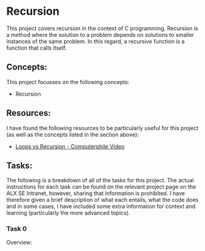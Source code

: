 # Recursion

This project covers recursion in the context of C programming. Recursion is a method where the solution to a problem depends on solutions to smaller instances of the same problem. In this regard, a recursive function is a function that calls itself.

## Concepts:

This project focusses on the following concepts:

 - Recursion

## Resources:

I have found the following resources to be particularly useful for this project (as well as the concepts listed in the section above):

- [Loops vs Recursion - Computerphile Video](https://www.youtube.com/watch?v=HXNhEYqFo0o&list=TLPQMDgwMzIwMjOvuYgZlP9GWg&index=2)

## Tasks:

The following is a breakdown of all of the tasks for this project. The actual instructions for each task can be found on the relevant project page on the ALX SE Intranet, however, sharing that information is prohibited. I have therefore given a brief description of what each entails, what the code does and in some cases, I have included some extra information for context and learning (particularly the more advanced topics).

### Task 0
[]()
Overview:
